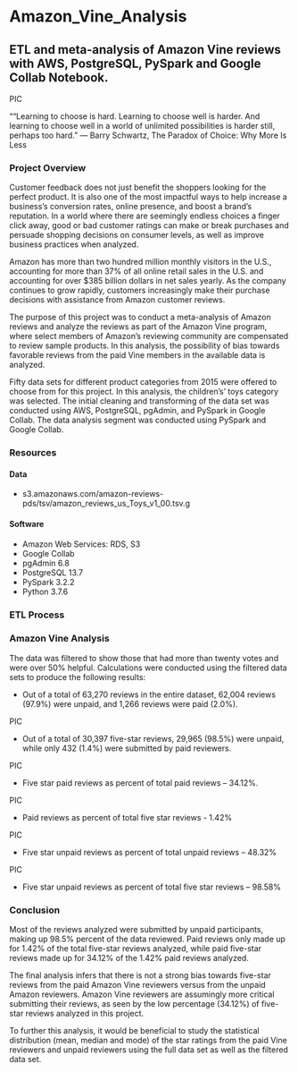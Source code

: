 # Amazon_Vine_Analysis
 
## ETL and meta-analysis of Amazon Vine reviews with AWS, PostgreSQL, PySpark and Google Collab Notebook. 

PIC

““Learning to choose is hard. Learning to choose well is harder. And learning to choose well in a world of unlimited possibilities is harder still, perhaps too hard.”
― Barry Schwartz, The Paradox of Choice: Why More Is Less

### Project Overview

Customer feedback does not just benefit the shoppers looking for the perfect product. It is also one of the most impactful ways to help increase a business’s conversion rates, online presence, and boost a brand’s reputation. In a world where there are seemingly endless choices a finger click away, good or bad customer ratings can make or break purchases and persuade shopping decisions on consumer levels, as well as improve business practices when analyzed.

Amazon has more than two hundred million monthly visitors in the U.S., accounting for more than 37% of all online retail sales in the U.S. and accounting for over $385 billion dollars in net sales yearly. As the company continues to grow rapidly, customers increasingly make their purchase decisions with assistance from Amazon customer reviews. 

The purpose of this project was to conduct a meta-analysis of Amazon reviews and analyze the reviews as part of the Amazon Vine program, where select members of Amazon’s reviewing community are compensated to review sample products. In this analysis, the possibility of bias towards favorable reviews from the paid Vine members in the available data is analyzed. 

Fifty data sets for different product categories from 2015 were offered to choose from for this project. In this analysis, the children’s’ toys category was selected. The initial cleaning and transforming of the data set was conducted using AWS, PostgreSQL, pgAdmin, and PySpark in Google Collab. The data analysis segment was conducted using PySpark and Google Collab.

### Resources

#### Data

* s3.amazonaws.com/amazon-reviews-pds/tsv/amazon_reviews_us_Toys_v1_00.tsv.g

#### Software

* Amazon Web Services: RDS, S3
* Google Collab
* pgAdmin 6.8
* PostgreSQL 13.7
* PySpark 3.2.2
* Python 3.7.6

### ETL Process


### Amazon Vine Analysis

The data was filtered to show those that had more than twenty votes and were over 50% helpful. Calculations were conducted using the filtered data sets to produce the following results:

* Out of a total of 63,270 reviews in the entire dataset, 62,004 reviews (97.9%) were unpaid, and 1,266 reviews were paid (2.0%).

PIC

* Out of a total of 30,397 five-star reviews, 29,965 (98.5%) were unpaid, while only 432 (1.4%) were submitted by paid reviewers.

PIC

* Five star paid reviews as percent of total paid reviews – 34.12%. 

PIC 

* Paid reviews as percent of total five star reviews -  1.42%

PIC 

* Five star unpaid reviews as percent of total unpaid reviews – 48.32%

PIC

* Five star unpaid reviews as percent of total five star reviews – 98.58%

### Conclusion

Most of the reviews analyzed were submitted by unpaid participants, making up 98.5% percent of the data reviewed. Paid reviews only made up for 1.42% of the total five-star reviews analyzed, while paid five-star reviews made up for 34.12% of the 1.42% paid reviews analyzed. 

The final analysis infers that there is not a strong bias towards five-star reviews from the paid Amazon Vine reviewers versus from the unpaid Amazon reviewers. Amazon Vine reviewers are assumingly more critical submitting their reviews, as seen by the low percentage (34.12%) of five-star reviews analyzed in this project. 

To further this analysis, it would be beneficial to study the statistical distribution (mean, median and mode) of the star ratings from the paid Vine reviewers and unpaid reviewers using the full data set as well as the filtered data set.
